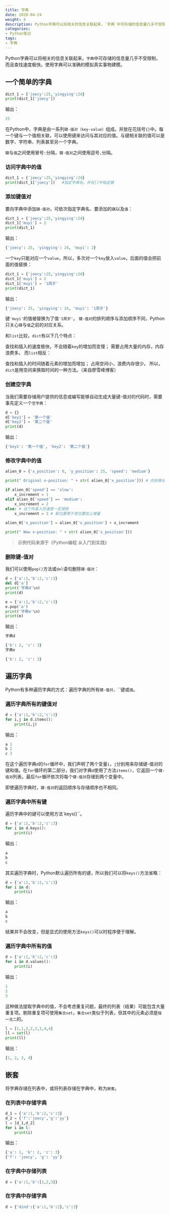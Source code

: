 ```yaml
---
title: 字典
date: 2020-04-24
weight: 4
description: Python字典可以将相关的信息关联起来，`字典`中可存储的信息量几乎不受限制，而且查找速度极快。使用字典可以准确的模拟真实事物建模。
categories:
- Python笔记
tags:
- 字典
---
```

Python字典可以将相关的信息关联起来，`字典`中可存储的信息量几乎不受限制，而且查找速度极快。使用字典可以准确的模拟真实事物建模。
## 一个简单的字典
```python
dict_1 = {'joecy':25,'yingying':24}
print(dict_1['joecy'])
```
输出：
```python
25
```
在Python中，字典是由一系列`键-值对（key-value）`组成。并放在花括号`{}`中。每一个键与一个值相关联，可以使用键来访问与其对应的值。与键相关联的值可以是数字、字符串、列表甚至另一个字典。

`键`与`值`之间使用冒号`:`分隔，`键-值对`之间使用逗号`,`分隔。

### 访问字典中的值
```python
dict_1 = {'joecy':25,'yingying':24}
print(dict_1['joecy'])   #指定字典名，并在[]中指定键
```
### 添加键值对
要向字典中添加`键-值对`，可依次指定字典名、要添加的`键`以及`值`：

```python
dict_1 = {'joecy':25,'yingying':24}
dict_1['muyi'] = 2
print(dict_1)
```
输出：
```python
{'joecy': 25, 'yingying': 24, 'muyi': 2}
```
一个`key`只能对应一个`value`，所以，多次对一个`key`放入`value`，后面的值会把前面的值替换：
```python
dict_1 = {'joecy':25,'yingying':24}
dict_1['muyi'] = 2
dict_1['muyi'] = '1周岁'
print(dict_1)
```
输出：
```python
{'joecy': 25, 'yingying': 24, 'muyi': '1周岁'}
```
键`'muyi'`的值被替换为了值`'1周岁'`。
`键-值对`的排列顺序与添加顺序不同，Python只关心`键`与`值`之前的对应关系。

和`list`比较，`dict`有以下几个特点：

查找和插入的速度极快，不会随着`key`的增加而变慢；
需要占用大量的内存，内存浪费多。
而`list`相反：

查找和插入的时间随着元素的增加而增加；
占用空间小，浪费内存很少。
所以，`dict`是用空间来换取时间的一种方法。（来自廖雪峰博客）

### 创建空字典
当我们需要存储用户提供的信息或编写能够自动生成大量键-值对的代码时，需要事先定义一个`空字典`：
```python
d = {}
d['key1'] = '第一个值'
d['key2'] = '第二个值'
print(d)
```
输出：
```python
{'key1': '第一个值', 'key2': '第二个值'}
```

### 修改字典中的值
```python
alien_0 = {'x_position': 0, 'y_position': 25, 'speed': 'medium'} 

print(" Original x-position: " + str( alien_0['x_position'])) # 向右移动外星人 # 据外星人当前速度决定将其移动多远 

if alien_0['speed'] == 'slow': 
	x_increment = 1 
elif alien_0['speed'] == 'medium': 
	x_increment = 2 
else: # 这个外星人的速度一定很快 
	x_increment = 3 # 新位置等于老位置加上增量 
	
alien_0['x_position'] = alien_0['x_position'] + x_increment 

print(" New x-position: " + str( alien_0['x_position']))
```
> 示例代码来源于《Python编程 从入门到实践》

### 删除键-值对
我们可以使用`pop()`方法或`del`语句删除`键-值对`：
```python
d = {'a':1,'b':2,'c':3}
del d['a']
print('字典d'\n)
print(d)

e = {'a':1,'b':2,'c':3}
e.pop('a')
print('字典e'\n)
print(e)
```
输出：
```python
字典d

{'b': 2, 'c': 3}
字典e

{'b': 2, 'c': 3}
```

## 遍历字典
Python有多种遍历字典的方式：遍历字典的所有`键-值对`、``键或`值`。
### 遍历字典所有的键值对
```python
d = {'a':1,'b':2,'c':3}
for i,j in d.items():
	print(i,j)
```
输出：
```python
a 1
b 2
c 3
```
在这个遍历字典`d`的`for`循环中，我们声明了两个变量`i`，`j`分别用来存储键-值对的键和值。在`for`循环的第二部分，我们对字典`d`使用了方法`items()`，它返回一个`键-值对`列表。最后`for`循环依次将每个`键-值对`存储到两个变量中。

即使遍历字典时，`键-值对`的返回顺序与存储顺序也不相同。

### 遍历字典中所有键
遍历字典中的键可以使用方法`keys()``。
```python
d = {'a':1,'b':2,'c':3}
for i in d.keys():
	print(i)
```
输出：
```python
a
b
c
```
其实遍历字典时，Python默认遍历所有的键，所以我们可以将`keys()`方法省略：
```python
d = {'a':1,'b':2,'c':3}
for i in d:
	print(i)
```
输出：
```python
a
b
c
```
结果并不会改变，但是显式的使用方法`keys()`可以时程序便于理解。

### 遍历字典中所有的值
```python
d = {'a':1,'b':2,'c':3}
for i in d.values():
	print(i)
```
输出：
```python
1
2
3
```
这种做法提取字典中的值，不会考虑重复问题，最终的列表（结果）可能包含大量重复项。剔除重复项可使用`集合set`，`集合set`类似于列表，但其中的元素必须是`独一无二`的。

```python
l = [1,1,2,2,3,3,4,4]
ll = set(l)
print(ll)
```
输出：
```python
{1, 2, 3, 4}
```
## 嵌套
将字典存储在列表中，或将列表存储在字典中，称为`嵌套`。

### 在列表中存储字典
```python
d_1 = {'a':1,'b':2,'c':3}
d_2 = {'f':'joecy','g':'yy'}
l = [d_1,d_2]
for i in l:
    print(i)
```
输出：
```python
{'a': 1, 'b': 2, 'c': 3}
{'f': 'joecy', 'g': 'yy'}
```
### 在字典中存储列表

```python
d = {'a':1,'b':[1,2,3]}
```
### 在字典中存储字典
```python
d = {'dind':{'a':1,'b':2},'c':3}
```
